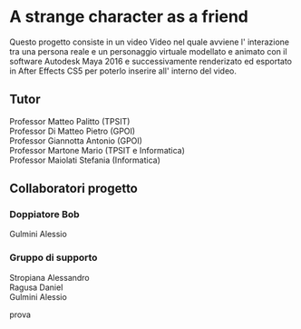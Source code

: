 # A strange character as a friend
Questo progetto consiste in un video Video nel quale avviene l' interazione tra una persona reale e un personaggio virtuale modellato e animato con il software Autodesk Maya 2016 e successivamente renderizato ed esportato in After Effects CS5 per poterlo inserire all' interno del video.


## Tutor
Professor Matteo Palitto       (TPSIT)<br>
Professor Di Matteo Pietro     (GPOI)<br>
Professor Giannotta Antonio    (GPOI)<br>
Professor Martone Mario        (TPSIT e Informatica)<br>
Professor Maiolati Stefania    (Informatica)<br>

## Collaboratori progetto
### Doppiatore Bob
Gulmini Alessio<br>

### Gruppo di supporto
Stropiana Alessandro<br>
Ragusa Daniel<br>
Gulmini Alessio<br>

prova
